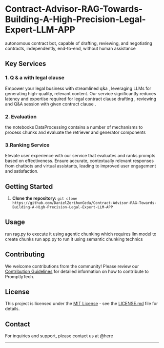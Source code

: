 # Contract-Advisor-RAG-Towards-Building-A-High-Precision-Legal-Expert-LLM-APP
autonomous contract bot, capable of drafting, reviewing, and negotiating contracts, independently, end-to-end, without human assistance

## Key Services

### 1. Q & a with legal clause 

Empower your legal business with streamlined q&a , leveraging LLMs for generating high-quality, relevant content. Our service significantly reduces latency and expertise required for legal contract clause drafting , reviewing and Q&A session with given 
contract clause  .

### 2. Evaluation 

the notebooks DataProcessing contains a number of mechanisms to process chunks and evaluate the retriever and generator components

### 3.Ranking Service

Elevate user experience with our service that evaluates and ranks prompts based on effectiveness. Ensure accurate, contextually relevant responses from chatbots and virtual assistants, leading to improved user engagement and satisfaction.


## Getting Started
1. **Clone the repository:** `git clone https://github.com/DanielZerihunGeda/Contract-Advisor-RAG-Towards-Building-A-High-Precision-Legal-Expert-LLM-APP`


## Usage

run rag.py to execute it using agentic chunking which requires llm model to create chunks 
run app.py to run it using semantic chunking technics

## Contributing

We welcome contributions from the community! Please review our [Contribution Guidelines](CONTRIBUTING.md) for detailed information on how to contribute to PromptlyTech.

## License

This project is licensed under the [MIT License](LICENSE.md) - see the [LICENSE.md](LICENSE.md) file for details.

## Contact

For inquiries and support, please contact us at @here

---

